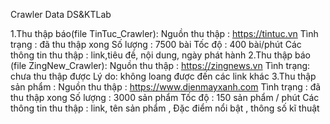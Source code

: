 Crawler Data DS&KTLab

1.Thu thập báo(file TinTuc_Crawler):
Nguồn thu thập : https://tintuc.vn
Tình trạng : đã thu thập xong
Số lượng : 7500 bài
Tốc độ : 400 bài/phút
Các thông tin thu thập : link,tiêu đề, nội dung, ngày phát hành
2.Thu thập báo (file ZingNew_Crawler):
Nguồn thu thập : https://zingnews.vn
Tình trạng: chưa thu thập được
Lý do: không loang được đến các link khác
3.Thu thập sản phẩm :
Nguồn thu thập : https://www.dienmayxanh.com
Tình trạng : đã thu thập xong
Số lượng : 3000 sản phẩm
Tốc độ : 150 sản phẩm / phút
Các thông tin thu thập : link, tên sản phẩm , Đặc điểm nổi bật , thông số kĩ thuật
